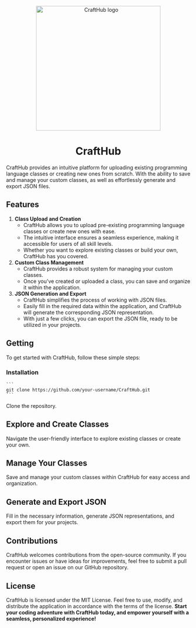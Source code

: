 <p align="center">
    <img src="https://github.com/c3n9/CraftHub/assets/108518693/85f4bfcb-0d94-4979-81b8-2e2e6f80b954" alt="CraftHub logo" width="340" height="340">
</p>
<h1 align="center">CraftHub</h1> 

CraftHub provides an intuitive platform for uploading existing programming language classes or creating new ones from scratch. With the ability to save and manage your custom classes, as well as effortlessly generate and export JSON files.
## Features
1. **Class Upload and Creation**
   - CraftHub allows you to upload pre-existing programming language classes or create new ones with ease.
   - The intuitive interface ensures a seamless experience, making it accessible for users of all skill levels.
   - Whether you want to explore existing classes or build your own, CraftHub has you covered.
2. **Custom Class Management**
   - CraftHub provides a robust system for managing your custom classes.
   - Once you've created or uploaded a class, you can save and organize it within the application.
3. **JSON Generation and Export**
   - CraftHub simplifies the process of working with JSON files.
   - Easily fill in the required data within the application, and CraftHub will generate the corresponding JSON representation.
   - With just a few clicks, you can export the JSON file, ready to be utilized in your projects.
## Getting 
To get started with CraftHub, follow these simple steps:
### Installation
    ```
    git clone https://github.com/your-username/CraftHub.git
    ```
Clone the repository.
## Explore and Create Classes
Navigate the user-friendly interface to explore existing classes or create your own.
## Manage Your Classes
Save and manage your custom classes within CraftHub for easy access and organization.
## Generate and Export JSON
Fill in the necessary information, generate JSON representations, and export them for your projects.
## Contributions
CraftHub welcomes contributions from the open-source community. If you encounter issues or have ideas for improvements, feel free to submit a pull request or open an issue on our GitHub repository.
## License
CraftHub is licensed under the MIT License. Feel free to use, modify, and distribute the application in accordance with the terms of the license.
**Start your coding adventure with CraftHub today, and empower yourself with a seamless, personalized experience!**
